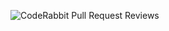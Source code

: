 ![CodeRabbit Pull Request Reviews](https://img.shields.io/coderabbit/prs/github/RajanJha2003/Meet-AI?utm_source=oss&utm_medium=github&utm_campaign=RajanJha2003%2FMeet-AI&labelColor=171717&color=FF570A&link=https%3A%2F%2Fcoderabbit.ai&label=CodeRabbit+Reviews)